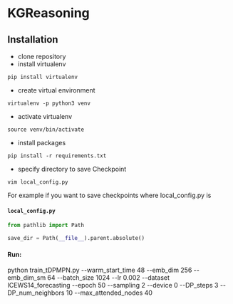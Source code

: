 # KGReasoning

## Installation

- clone repository
- install virtualenv
```
pip install virtualenv
```
- create virtual environment
```
virtualenv -p python3 venv
```
- activate virtualenv
```
source venv/bin/activate
```
- install packages
```
pip install -r requirements.txt
```
- specify directory to save Checkpoint
```
vim local_config.py
```
For example if you want to save checkpoints where local_config.py is

#### **`local_config.py`**
```python
from pathlib import Path

save_dir = Path(__file__).parent.absolute()
```
#### Run:
python train_tDPMPN.py --warm_start_time 48 --emb_dim 256 --emb_dim_sm 64 --batch_size 1024 --lr 0.002 --dataset ICEWS14_forecasting --epoch 50 --sampling 2 --device 0 --DP_steps 3 --DP_num_neighbors 10 --max_attended_nodes 40
